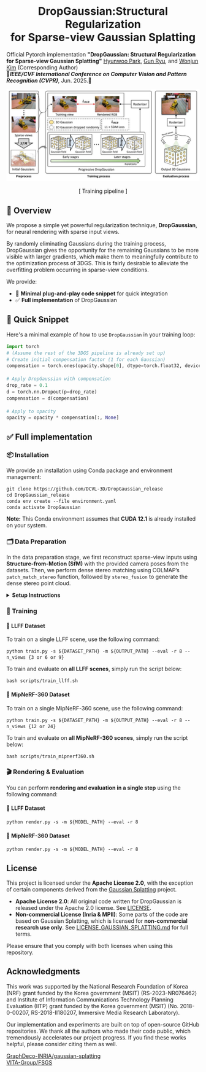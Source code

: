 <h1 align="center">DropGaussian:Structural Regularization<br>for Sparse-view Gaussian Splatting</h1>


Official Pytorch implementation **"DropGaussian: Structural Regularization for Sparse-view Gaussian Splatting"**
[Hyunwoo Park](https://github.com/HWP97?tab=repositories), [Gun Ryu](https://github.com/jerry-ryu), and [Wonjun Kim](https://sites.google.com/view/dcvl) (Corresponding Author) <br>
🎸***IEEE/CVF International Conference on Computer Vision and Pattern Recognition (CVPR)***, Jun. 2025.🎸

<p align="center"><img src='figures/Fig1.jpg'></p>
<p align="center">[ Training pipeline ]</p>

## :eyes: Overview 
We propose a simple yet powerful regularization technique, **DropGaussian**, for neural rendering with sparse input views.

By randomly eliminating Gaussians during the training process, DropGaussian gives the opportunity for the remaining Gaussians to be more visible with larger gradients, which make them to meaningfully contribute to the optimization process of 3DGS.
This is fairly desirable to alleviate the overfitting problem occurring in sparse-view conditions.

We provide:

- 🚀 **Minimal plug-and-play code snippet** for quick integration
- ✅ **Full implementation** of DropGaussian

## 🚀 Quick Snippet

Here's a minimal example of how to use `DropGaussian` in your training loop:

```python
import torch
# (Assume the rest of the 3DGS pipeline is already set up)
# Create initial compensation factor (1 for each Gaussian)
compensation = torch.ones(opacity.shape[0], dtype=torch.float32, device="cuda")

# Apply DropGaussian with compensation
drop_rate = 0.1
d = torch.nn.Dropout(p=drop_rate)
compensation = d(compensation)

# Apply to opacity
opacity = opacity * compensation[:, None]
```
## ✅ Full implementation
### 📦 Installation
We provide an installation using Conda package and environment management:
```
git clone https://github.com/DCVL-3D/DropGaussian_release
cd DropGaussian_release
conda env create --file environment.yaml
conda activate DropGaussian
```

**Note:** This Conda environment assumes that **CUDA 12.1** is already installed on your system.

### 🗂️ Data Preparation

In the data preparation stage, we first reconstruct sparse-view inputs using **Structure-from-Motion (SfM)** with the provided camera poses from the datasets. Then, we perform dense stereo matching using COLMAP’s `patch_match_stereo` function, followed by `stereo_fusion` to generate the dense stereo point cloud.

<details>
<summary><strong> Setup Instructions</strong></summary>

```bash
mkdir dataset
cd dataset

# Download LLFF dataset
gdown 16VnMcF1KJYxN9QId6TClMsZRahHNMW5g

# Generate sparse point cloud using COLMAP (limited views) for LLFF
python tools/colmap_llff.py

# Download MipNeRF-360 dataset
wget http://storage.googleapis.com/gresearch/refraw360/360_v2.zip
unzip -d mipnerf360 360_v2.zip

# Generate sparse point cloud using COLMAP (limited views) for MipNeRF-360
python tools/colmap_360.py
```

We also provide preprocessed sparse and dense point clouds for convenience.
You can download them via the link below:

👉 [Download Preprocessed Point Clouds](https://drive.google.com/drive/folders/1P3I9m_HU0jF50qwxIIhXhegOVk-kihdI?usp=sharing)
</details>

### 🧪 Training

#### 🔹 LLFF Dataset

To train on a single LLFF scene, use the following command:

```
python train.py -s ${DATASET_PATH} -m ${OUTPUT_PATH} --eval -r 8 --n_views {3 or 6 or 9}
```
To train and evaluate on **all LLFF scenes**, simply run the script below:
```
bash scripts/train_llff.sh
```
#### 🔹 MipNeRF-360 Dataset

To train on a single MipNeRF-360 scene, use the following command:

```
python train.py -s ${DATASET_PATH} -m ${OUTPUT_PATH} --eval -r 8 --n_views {12 or 24}
```
To train and evaluate on **all MipNeRF-360 scenes**, simply run the script below:
```
bash scripts/train_mipnerf360.sh
```

### 🎬 Rendering & Evaluation
You can perform **rendering and evaluation in a single step** using the following command:
#### 🔹 LLFF Dataset
```
python render.py -s -m ${MODEL_PATH} --eval -r 8
```
#### 🔹 MipNeRF-360 Dataset
```
python render.py -s -m ${MODEL_PATH} --eval -r 8
```

## License

This project is licensed under the **Apache License 2.0**, with the exception of certain components derived from the [Gaussian Splatting](https://repo-sam.inria.fr/fungraph/3d-gaussian-splatting/) project.

- **Apache License 2.0**: All original code written for DropGaussian is released under the Apache 2.0 license. See [LICENSE](./LICENSE).
- **Non-commercial License (Inria & MPII)**: Some parts of the code are based on Gaussian Splatting, which is licensed for **non-commercial research use only**. See [LICENSE_GAUSSIAN_SPLATTING.md](./LICENSE_GAUSSIAN_SPLATTING.md) for full terms.

Please ensure that you comply with both licenses when using this repository.

## Acknowledgments
This work was supported by the National Research Foundation of Korea (NRF) grant funded by the Korea government (MSIT) (RS-2023-NR076462) and Institute of Information Communications Technology Planning Evaluation (IITP) grant funded by the Korea government (MSIT) (No. 2018-0-00207, RS-2018-II180207, Immersive Media Research Laboratory).

Our implementation and experiments are built on top of open-source GitHub repositories. We thank all the authors who made their code public, which tremendously accelerates our project progress. If you find these works helpful, please consider citing them as well.

[GraphDeco-INRIA/gaussian-splatting](https://github.com/graphdeco-inria/gaussian-splatting)  </br>
[VITA-Group/FSGS](https://github.com/VITA-Group/FSGS)  </br>
